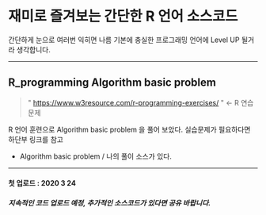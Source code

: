 # 재미로 즐겨보는 간단한 R 언어 소스코드 

간단하게 눈으로 여러번 익히면 나름 기본에 충실한 프로그래밍 언어에 Level UP 될거라 생각합니다. 

---
## R_programming Algorithm basic problem
> " https://www.w3resource.com/r-programming-exercises/ " <- R 연습문제 

R 언어 훈련으로 Algorithm basic problem 을 풀어 보았다. 
실습문제가 필요하다면 하단부 링크를 참고

- Algorithm basic problem / 나의 풀이 소스가 있다. 

---
#### 첫 업로드 : 2020 3 24 
##### 지속적인 코드 업로드 예정, 추가적인 소스코드가 있다면 공유 바랍니다. 


